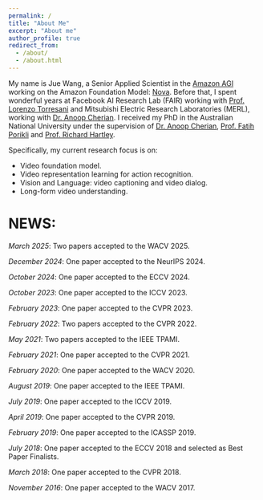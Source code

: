 ```yaml
---
permalink: /
title: "About Me"
excerpt: "About me"
author_profile: true
redirect_from: 
  - /about/
  - /about.html
---
```


My name is Jue Wang, a Senior Applied Scientist in the [Amazon AGI](https://www.amazon.jobs/content/en/teams/AGI) working on the Amazon Foundation Model: [Nova](https://www.aboutamazon.com/news/aws/amazon-nova-artificial-intelligence-bedrock-aws). Before that, I spent wonderful years at Facebook AI Research Lab (FAIR) working with [Prof. Lorenzo Torresani](https://ltorresa.github.io/home.html) and Mitsubishi Electric Research Laboratories (MERL),  working with [Dr. Anoop Cherian](http://users.cecs.anu.edu.au/~cherian/). I received my PhD in the Australian National University under  the supervision of [Dr. Anoop Cherian](http://users.cecs.anu.edu.au/~cherian/), [Prof. Fatih Porikli](http://www.porikli.com) and [Prof. Richard Hartley](http://users.cecs.anu.edu.au/~hartley/).

Specifically, my current research focus is on:
* Video foundation model.
* Video representation learning for action recognition.
* Vision and Language: video captioning  and video dialog.
* Long-form video understanding.


NEWS:
======
*March 2025*: Two papers accepted to the WACV 2025.

*December 2024*: One paper accepted to the NeurIPS 2024.

*October 2024*: One paper accepted to the ECCV 2024.

*October 2023*: One paper accepted to the ICCV 2023.

*February 2023*: One paper accepted to the CVPR 2023.

*February 2022*: Two papers accepted to the CVPR 2022.

*May 2021*: Two papers accepted to the IEEE TPAMI.

*February 2021*: One paper accepted to the CVPR 2021.

*February 2020*: One paper accepted to the WACV 2020.

*August 2019*: One paper accepted to the IEEE TPAMI.

*July 2019*: One paper accepted to the ICCV 2019.

*April 2019*: One paper accepted to the CVPR 2019.

*February 2019*: One paper accepted to the ICASSP 2019.

*July 2018*: One paper accepted to the ECCV 2018 and selected as Best Paper Finalists.

*March 2018*: One paper accepted to the CVPR 2018.

*November 2016*: One paper accepted to the WACV 2017.
